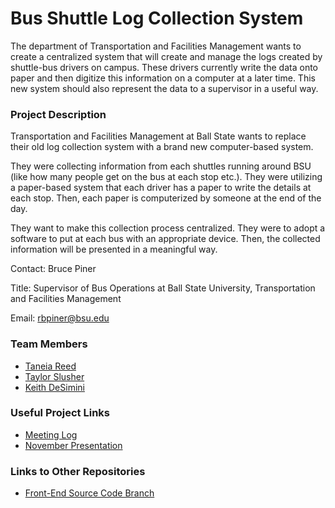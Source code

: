 # Bus Shuttle Log Collection System

The department of Transportation and Facilities Management wants to create a centralized system that will create and manage the logs created by shuttle-bus drivers on campus. These drivers currently write the data onto paper and then digitize this information on a computer at a later time. This new system should also represent the data to a supervisor in a useful way. 

### Project Description

Transportation and Facilities Management at Ball State wants to replace their old log collection system with a brand new computer-based system.

They were collecting information from each shuttles running around BSU (like how many people get on the bus at each stop etc.). They were utilizing a paper-based system that each driver has a paper to write the details at each stop. Then, each paper is computerized by someone at the end of the day.

They want to make this collection process centralized. They were to adopt a software to put at each bus with an appropriate device. Then, the collected information will be presented in a meaningful way.

Contact: Bruce Piner

Title: Supervisor of Bus Operations at Ball State University, Transportation and Facilities Management

Email: rbpiner@bsu.edu

### Team Members

* [Taneia Reed](mailto:trreed2@bsu.edu)
* [Taylor Slusher](mailto:twslusher@bsu.edu)
* [Keith DeSimini](mailto:kdesimini@bsu.edu)


### Useful Project Links

* [Meeting Log](https://github.com/kdesimini/Bus-Shuttle-Log-Collection-System/tree/master/Meeting_Log)
* [November Presentation](https://github.com/kdesimini/Bus-Shuttle-Log-Collection-System/tree/master/Team_Notes_and_Files/Nov_26th_Client_Meeting/Presentation_Nov.pptx)


### Links to Other Repositories

* [Front-End Source Code Branch](https://github.com/kdesimini/ShuttleLogCollectionSystemSourceCode/tree/Front-End)
